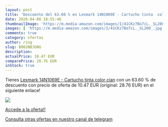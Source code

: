 ```yaml
---
layout: post
title: 'Descuento del 63.60 % en Lexmark 14N1069E - Cartucho tinta  color'
date: 2020-04-08 18:55:40
thumbnailImage: 'https://m.media-amazon.com/images/I/41CKz7Bo7cL._SL200_.jpg'
images: [ 'https://m.media-amazon.com/images/I/41CKz7Bo7cL._SL200_.jpg' ]
comments: true
category: ofertas
author: ring
slug: B002NBJGNG
description:
actualPrice: 10.47 EUR
comparePrice: 28.76 EUR
inStock: true
---
```


Tienes [Lexmark 14N1069E - Cartucho tinta  color cian](https://www.amazon.com/dp/B002NBJGNG/?tag=redken08-20) con un 63.60 % de descuento con precio de oferta de 10.47 EUR (original: 28.76 EUR) en el siguiente enlace!

[![](https://m.media-amazon.com/images/I/41CKz7Bo7cL._SL200_.jpg)](https://www.amazon.com/dp/B002NBJGNG/?tag=redken08-20)

[Accede a la oferta!!](https://www.amazon.com/dp/B002NBJGNG/?tag=redken08-20)

[Consulta otras ofertas en nuestro canal de telegram](https://t.me/s/ofertas25)
